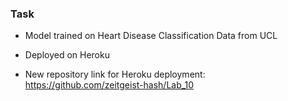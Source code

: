 ### Task

* Model trained on Heart Disease Classification Data from UCL

* Deployed on Heroku

* New repository link for Heroku deployment: https://github.com/zeitgeist-hash/Lab_10
